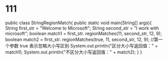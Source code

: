 # 111
public class StringRegionMatch{
   public static void main(String[] args){
      String first_str = "Welcome to Microsoft";
      String second_str = "I work with microsoft";
      boolean match1 = first_str.
      regionMatches(11, second_str, 12, 9);
      boolean match2 = first_str.
      regionMatches(true, 11, second_str, 12, 9); //第一个参数 true 表示忽略大小写区别
      System.out.println("区分大小写返回值：" + match1);
      System.out.println("不区分大小写返回值：" + match2);
   }
}

